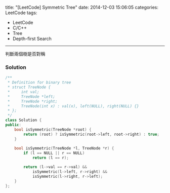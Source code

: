 title: "[LeetCode] Symmetric Tree"
date: 2014-12-03 15:06:05
categories: LeetCode
tags:
- LeetCode
- C/C++
- Tree
- Depth-first Search
---
判斷兩個樹是否對稱

<!-- more -->

### Solution

``` c++
/**
 * Definition for binary tree
 * struct TreeNode {
 *     int val;
 *     TreeNode *left;
 *     TreeNode *right;
 *     TreeNode(int x) : val(x), left(NULL), right(NULL) {}
 * };
 */
class Solution {
public:
    bool isSymmetric(TreeNode *root) {
        return (root) ? isSymmetric(root->left, root->right) : true;
    }
    
    bool isSymmetric(TreeNode *l, TreeNode *r) {
        if (l == NULL || r == NULL)
            return (l == r);

        return (l->val == r->val) &&
            isSymmetric(l->left, r->right) &&
            isSymmetric(l->right, r->left);
    }
};
```
